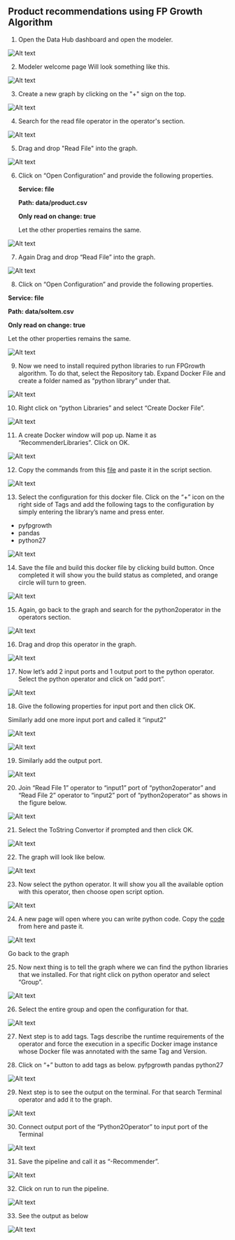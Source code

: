 

## Product recommendations using FP Growth Algorithm

1. Open the Data Hub dashboard and open the modeler.

  ![Alt text](./images/1.jpg "Optional title")


2. Modeler welcome page Will look something like this.

  ![Alt text](./images/2.jpg "Optional title")


3. Create a new graph by clicking on the "+" sign on the top.

  ![Alt text](./images/3.jpg "Optional title")


4. Search for the read file operator in the operator's section.

  ![Alt text](./images/4.jpg "Optional title")


5. Drag and drop "Read File" into the graph.

  ![Alt text](./images/5.jpg "Optional title")


6. Click on “Open Configuration” and provide the following properties.

    <b>Service: file</b>
    
    <b>Path: data/product.csv</b>
    
    <b>Only read on change: true</b>

    Let the other properties remains the same.
    
  ![Alt text](./images/6.jpg "Optional title")
    
    
7. Again Drag and drop “Read File” into the graph.

  ![Alt text](./images/7.jpg "Optional title")


8. Click on “Open Configuration” and provide the following properties.

  <b>Service: file</b>
  
  <b>Path: data/soItem.csv</b>
  
  <b>Only read on change: true</b>
  
  Let the other properties remains the same.

  ![Alt text](./images/8.jpg "Optional title")


9. Now we need to install required python libraries to run FPGrowth algorithm. To do that, select the Repository tab. Expand Docker File and create a folder named as “python library” under that.

  ![Alt text](./images/9.jpg "Optional title")


10. Right click on “python Libraries” and select “Create Docker File”.

  ![Alt text](./images/10.jpg "Optional title")


11. A create Docker window will pop up. Name it as “RecommenderLibraries”. Click on OK.

  ![Alt text](./images/11.jpg "Optional title")


12. Copy the commands from this [file](./dockerfile ) and paste it in the script section.

  ![Alt text](./images/12.jpg "Optional title")


13. Select the configuration for this docker file. Click on the “+” icon on the right side of Tags and add the following tags to the configuration by simply entering the library’s name and press enter.

-	pyfpgrowth
-	pandas
-	python27

  ![Alt text](./images/13.jpg "Optional title")


14. Save the file and build this docker file by clicking build button.  Once completed it will show you the build status as completed, and orange circle will turn to green.

  ![Alt text](./images/14.jpg "Optional title")


15. Again, go back to the graph and search for the python2operator in the operators section.

  ![Alt text](./images/15.jpg "Optional title")


16. Drag and drop this operator in the graph.

  ![Alt text](./images/16.jpg "Optional title")


17. Now let’s add 2 input ports and 1 output port to the python operator. Select the python operator and click on “add port”.

  ![Alt text](./images/17.jpg "Optional title")


18. Give the following properties for input port and then click OK.

  Similarly add one more input port and called it “input2”

  ![Alt text](./images/18.jpg "Optional title")

  ![Alt text](./images/19.jpg "Optional title")


19. Similarly add the output port.

  ![Alt text](./images/20.jpg "Optional title")


20. Join “Read File 1” operator to “input1” port of “python2operator” and
“Read File 2” operator to “input2” port of “python2operator” as shows in the figure below.

  ![Alt text](./images/21.jpg "Optional title")


21. Select the ToString Convertor if prompted and then click OK.

  ![Alt text](./images/22.jpg "Optional title")


22. The graph will look like below.

  ![Alt text](./images/23.jpg "Optional title")


23. Now select the python operator. It will show you all the available option with this operator, then choose open script option.

  ![Alt text](./images/24.jpg "Optional title")


24. A new page will open where you can write python code. Copy the [code](./code%20snippets/FPGrowthAlgorithm.py) from here and paste it.

  ![Alt text](./images/25.jpg "Optional title")
  
  Go back to the graph


25. Now next thing is to tell the graph where we can find the python libraries that we installed. For that right click on python operator and select “Group”.

  ![Alt text](./images/26.jpg "Optional title")


26. Select the entire group and open the configuration for that.

  ![Alt text](./images/27.jpg "Optional title")

27. Next step is to add tags. Tags describe the runtime requirements of the operator and force the execution in a specific Docker image instance whose Docker file was annotated with the same Tag and Version.


28. Click on “+” button to add tags as below.
pyfpgrowth
pandas
python27

  ![Alt text](./images/28.jpg "Optional title")


29. Next step is to see the output on the terminal. For that search Terminal operator and add it to the graph.

  ![Alt text](./images/29.jpg "Optional title")


30. Connect output port of the “Python2Operator” to input port of the Terminal

  ![Alt text](./images/30.jpg "Optional title")


31. Save the pipeline and call it as “<i-number>-Recommender”.

  ![Alt text](./images/31.jpg "Optional title")


32. Click on run to run the pipeline.

  ![Alt text](./images/32.jpg "Optional title")


33. See the output as below

  ![Alt text](./images/33.jpg "Optional title")



